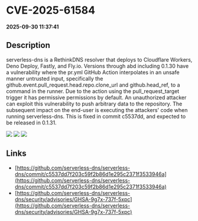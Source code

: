 # CVE-2025-61584

**2025-09-30 11:37:41**

## Description
serverless-dns is a RethinkDNS resolver that deploys to Cloudflare Workers, Deno Deploy, Fastly, and Fly.io. Versions through abd including 0.1.30 have a vulnerability where the pr.yml GitHub Action interpolates in an unsafe manner untrusted input, specifically the github.event.pull_request.head.repo.clone_url and github.head_ref, to a command in the runner. Due to the action using the pull_request_target trigger it has permissive permissions by default. An unauthorized attacker can exploit this vulnerability to push arbitrary data to the repository. The subsequent impact on the end-user is executing the attackers' code when running serverless-dns. This is fixed in commit c5537dd, and expected to be released in 0.1.31.

![](https://img.shields.io/static/v1?label=Score&message=9.3&color=red)
![](https://img.shields.io/static/v1?label=Severity&message=CRITICAL&color=red)
![](https://img.shields.io/static/v1?label=CWE&message=RCE&color=green)

## Links
- [https://github.com/serverless-dns/serverless-dns/commit/c5537dd7f203c59f2b86d1e295c2371f3533946a](https://github.com/serverless-dns/serverless-dns/commit/c5537dd7f203c59f2b86d1e295c2371f3533946a)
- [https://github.com/serverless-dns/serverless-dns/security/advisories/GHSA-9g7x-737f-5xpc](https://github.com/serverless-dns/serverless-dns/security/advisories/GHSA-9g7x-737f-5xpc)
